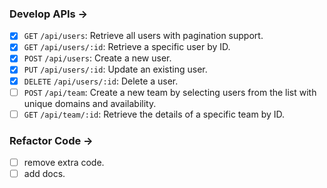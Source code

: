 ### Develop APIs ->

- [x] `GET` `/api/users`: Retrieve all users with pagination support.
- [x] `GET` `/api/users/:id`: Retrieve a specific user by ID.
- [x] `POST` `/api/users`: Create a new user.
- [x] `PUT` `/api/users/:id`: Update an existing user.
- [x] `DELETE` `/api/users/:id`: Delete a user.
- [ ] `POST` `/api/team`: Create a new team by selecting users from the list with unique domains and availability.
- [ ] `GET` `/api/team/:id`: Retrieve the details of a specific team by ID.

### Refactor Code ->

- [ ] remove extra code.
- [ ] add docs.